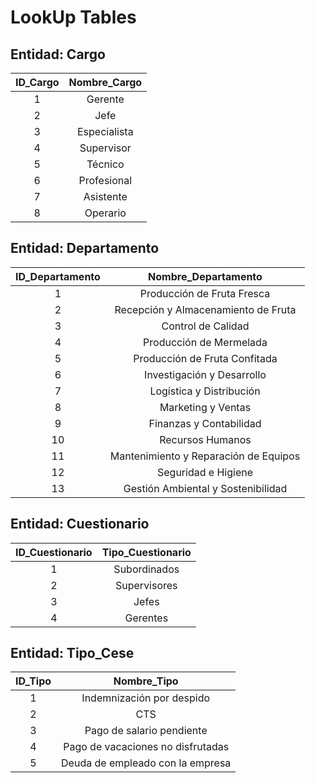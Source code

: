 # LookUp Tables

## Entidad: Cargo
| **ID_Cargo** | **Nombre_Cargo** |
|:------------:|:----------------:|
|       1      |      Gerente     |
|       2      |       Jefe       |
|       3      |   Especialista   |
|       4      |    Supervisor    |
|       5      |      Técnico     |
|       6      |    Profesional   |
|       7      |     Asistente    |
|       8      |     Operario     |

## Entidad: Departamento
| **ID_Departamento** |        **Nombre_Departamento**        |
|:-------------------:|:-------------------------------------:|
|          1          |       Producción de Fruta Fresca      |
|          2          |  Recepción y Almacenamiento de Fruta  |
|          3          |           Control de Calidad          |
|          4          |        Producción de Mermelada        |
|          5          |     Producción de Fruta Confitada     |
|          6          |       Investigación y Desarrollo      |
|          7          |        Logística y Distribución       |
|          8          |           Marketing y Ventas          |
|          9          |        Finanzas y Contabilidad        |
|          10         |            Recursos Humanos           |
|          11         | Mantenimiento y Reparación de Equipos |
|          12         |          Seguridad e Higiene          |
|          13         |   Gestión Ambiental y Sostenibilidad  |

## Entidad: Cuestionario
| **ID_Cuestionario** | **Tipo_Cuestionario** |
|:-------------------:|:-----------------------:|
|          1          |       Subordinados      |
|          2          |       Supervisores      |
|          3          |          Jefes          |
|          4          |         Gerentes        |

## Entidad: Tipo_Cese
| **ID_Tipo** | **Nombre_Tipo** |
|:-------------------:|:-----------------------:|
|          1          |       Indemnización por despido      |
|          2          |       CTS      |
|          3          |          Pago de salario pendiente          |
|          4          |         Pago de vacaciones no disfrutadas        |
|          5          |         Deuda de empleado con la empresa        |
